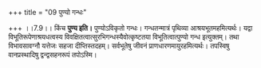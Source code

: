 +++
title = "09 पुण्यो गन्धः"

+++
।।7.9।। किंच **पुण्य इति।** पुण्योऽविकृतो गन्धः। गन्धतन्मात्रं पृथिव्या
आश्रयभूतमहमित्यर्थः। यद्वा विभूतिरूपेणाश्रयधत्वस्य
विवक्षितत्वात्सुरभिगन्धस्यैवोत्कृष्टतया विभूतित्वात्पुण्यो गन्ध
इत्युक्तम्। तथा विभावसावग्नौ यत्तेजः सहजा दीप्तिस्तदहम्। सर्वभूतेषु
जीवनं प्राणधारणमायुरहमित्यर्थः। तपस्विषु वानप्रस्थादिषु द्वन्द्वसहनरूपं
तपोऽस्मि।
